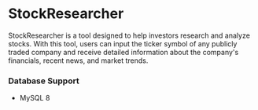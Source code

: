 # StockResearcher

StockResearcher is a tool designed to help investors research and analyze stocks. With this tool, users can input the ticker symbol of any publicly traded company and receive detailed information about the company's financials, recent news, and market trends.

### Database Support
- MySQL 8